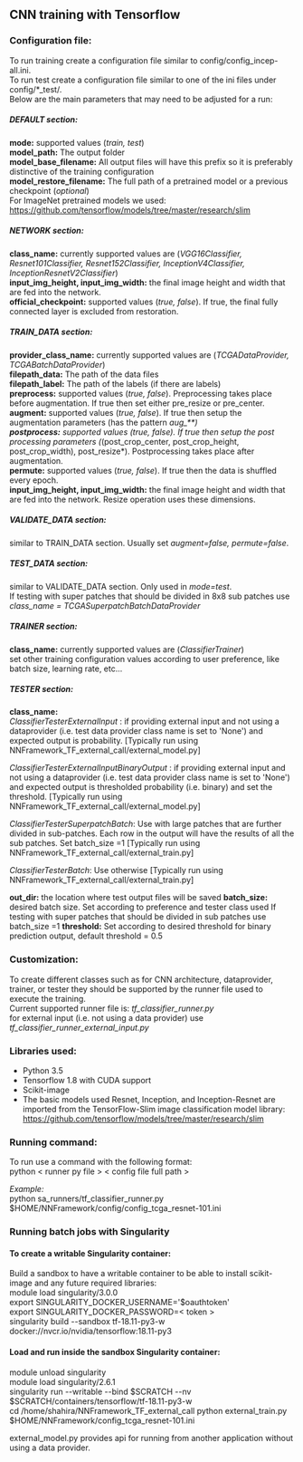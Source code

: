 
## CNN training with Tensorflow

### Configuration file:  
To run training create a configuration file similar to config/config_incep-all.ini.  
To run test create a configuration file similar to one of the ini files under config/*_test/.  
Below are the main parameters that may need to be adjusted for a run:  

##### DEFAULT section:
**mode:** supported values (*train, test*)  
**model_path:** The output folder  
**model_base_filename:** All output files will have this prefix so it is preferably distinctive of the training configuration  
**model_restore_filename:** The full path of a pretrained model or a previous checkpoint (*optional*)  
For ImageNet pretrained models we used:  https://github.com/tensorflow/models/tree/master/research/slim

##### NETWORK section:
**class_name:** currently supported values are (*VGG16Classifier, Resnet101Classifier, Resnet152Classifier, InceptionV4Classifier, InceptionResnetV2Classifier*)  
**input_img_height, input_img_width:** the final image height and width that are fed into the network.  
**official_checkpoint:** supported values (*true, false*). If true, the final fully connected layer is excluded from restoration.  

##### TRAIN_DATA section:
**provider_class_name:** currently supported values are (*TCGADataProvider, TCGABatchDataProvider*)  
**filepath_data:** The path of the data files  
**filepath_label:** The path of the labels (if there are labels)   
**preprocess:** supported values (*true, false*). Preprocessing takes place before augmentation. If true then set either pre_resize or pre_center.  
**augment:** supported values (*true, false*). If true then setup the augmentation parameters (has the pattern *aug_**)  
**postprocess:** supported values (*true, false*). If true then setup the post processing parameters (*(post_crop_center, post_crop_height, post_crop_width), post_resize*).  Postprocessing takes place after augmentation.  
**permute:** supported values (*true, false*). If true then the data is shuffled every epoch.  
**input_img_height, input_img_width:** the final image height and width that are fed into the network. Resize operation uses these dimensions.  

##### VALIDATE_DATA section:
similar to TRAIN_DATA section. Usually set *augment=false, permute=false*.  

##### TEST_DATA section:
similar to VALIDATE_DATA section. Only used in *mode=test*.  
If testing with super patches that should be divided in 8x8 sub patches use *class_name = TCGASuperpatchBatchDataProvider*

##### TRAINER section:
**class_name:**  currently supported values are (*ClassifierTrainer*)  
set other training configuration values according to user preference, like batch size, learning rate, etc...  

##### TESTER section:
**class_name:**  
*ClassifierTesterExternalInput* :  if providing external input and not using a dataprovider (i.e. test data provider class name is set to 'None') and expected output is probability.  [Typically run using NNFramework_TF_external_call/external_model.py]

*ClassifierTesterExternalInputBinaryOutput* :  if providing external input and not using a dataprovider (i.e. test data provider class name is set to 'None') and expected output is thresholded probability (i.e. binary) and set the threshold.  [Typically run using NNFramework_TF_external_call/external_model.py]

*ClassifierTesterSuperpatchBatch*: Use with large patches that are further divided in sub-patches. Each row in the output will have the results of all the sub patches. Set batch_size =1 [Typically run using NNFramework_TF_external_call/external_train.py]

*ClassifierTesterBatch*: Use otherwise [Typically run using NNFramework_TF_external_call/external_train.py]


**out_dir:**  the location where test output files will be saved
**batch_size:**  desired batch size. Set according to preference and tester class used
If testing with super patches that should be divided in sub patches use batch_size =1
**threshold:**  Set according to desired threshold for binary prediction output, default threshold = 0.5

### Customization:
To create different classes such as for CNN architecture, dataprovider, trainer, or tester they should be supported by the runner file used to execute the training.  
Current supported runner file is: *tf_classifier_runner.py*   
for external input (i.e. not using a data provider) use *tf_classifier_runner_external_input.py* 

### Libraries used:
* Python 3.5 
* Tensorflow 1.8 with CUDA support
* Scikit-image
* The basic models used Resnet, Inception, and Inception-Resnet are imported from the TensorFlow-Slim image classification model library: https://github.com/tensorflow/models/tree/master/research/slim


### Running command:
To run use a command with the following format:  
python < runner py file > < config file full path >  

*Example:*  
python sa_runners/tf_classifier_runner.py $HOME/NNFramework/config/config_tcga_resnet-101.ini  



### Running batch jobs with Singularity  
#### To create a writable Singularity container:  
Build a sandbox to have a writable container to be able to install scikit-image and any future required libraries:  
module load singularity/3.0.0  
export SINGULARITY_DOCKER_USERNAME='$oauthtoken'  
export SINGULARITY_DOCKER_PASSWORD=< token >  
singularity build --sandbox tf-18.11-py3-w docker://nvcr.io/nvidia/tensorflow:18.11-py3  
  
#### Load and run inside the sandbox Singularity container:  
module unload singularity  
module load singularity/2.6.1  
singularity run --writable  --bind $SCRATCH --nv $SCRATCH/containers/tensorflow/tf-18.11-py3-w  
cd /home/shahira/NNFramework_TF_external_call 
python external_train.py $HOME/NNFramework/config_tcga_resnet-101.ini

external_model.py provides api for running from another application without using a data provider.
  

  


